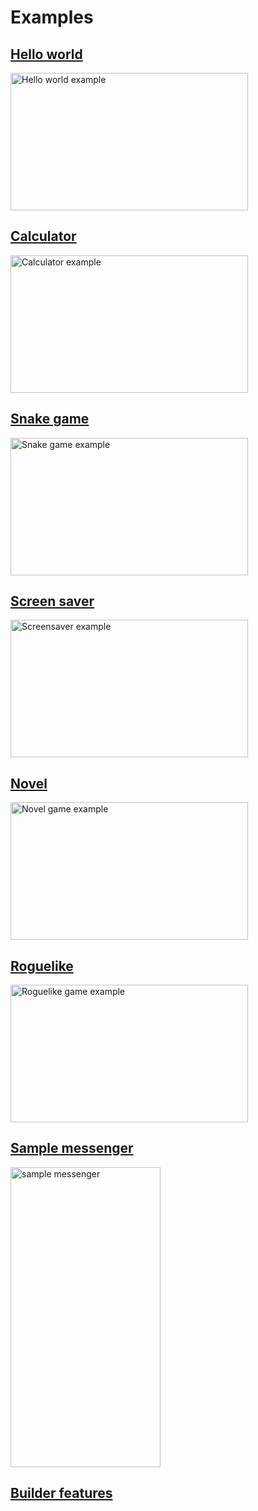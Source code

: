 # Examples

## [Hello world](https://github.com/Ethosa/nodesnim/blob/nightly/examples/hello_world)

<img src="https://user-images.githubusercontent.com/49402667/138453889-ea538f86-2fc4-4947-843f-ca100561b05d.png" width="380" height="220" alt="Hello world example">

## [Calculator](https://github.com/Ethosa/nodesnim/blob/nightly/examples/calculator)

<img src="https://user-images.githubusercontent.com/49402667/138453360-6b701b6a-8695-4ace-bf9f-25d5ae8c68c2.png" width="380" height="220" alt="Calculator example">

## [Snake game](https://github.com/Ethosa/nodesnim/blob/nightly/examples/snake)

<img src="https://user-images.githubusercontent.com/49402667/138456143-292a5b73-7a52-4d29-9769-1c8101db9f85.png" width="380" height="220" alt="Snake game example">

## [Screen saver](https://github.com/Ethosa/nodesnim/blob/nightly/examples/screensaver)

<img src="https://user-images.githubusercontent.com/49402667/138455275-3df817ae-275d-4164-afc1-92fbdbbb4a6c.png" width="380" height="220" alt="Screensaver example">

## [Novel](https://github.com/Ethosa/nodesnim/blob/nightly/examples/novel)

<img src="https://user-images.githubusercontent.com/49402667/138454518-376b40ba-44d0-458a-9b2b-48a5ea53ff64.png" width="380" height="220" alt="Novel game example">

## [Roguelike](https://github.com/Ethosa/nodesnim/blob/nightly/examples/roguelike)

<img src="https://user-images.githubusercontent.com/49402667/138454722-e2b2766d-29cd-412a-92d2-29393d442775.png" width="380" height="220" alt="Roguelike game example">

## [Sample messenger](https://github.com/Ethosa/nodesnim/blob/nightly/examples/sample_messenger)

<img src="https://user-images.githubusercontent.com/49402667/138455176-d38ea0b3-274d-41c6-b877-2a9be39a7b90.png" width="240" height="480" alt="sample messenger">

## [Builder features](https://github.com/Ethosa/nodesnim/blob/nightly/examples/builder_features)
